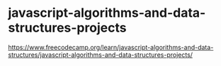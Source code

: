 # javascript-algorithms-and-data-structures-projects
https://www.freecodecamp.org/learn/javascript-algorithms-and-data-structures/javascript-algorithms-and-data-structures-projects/

